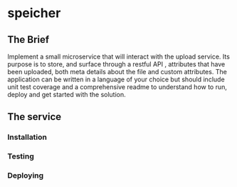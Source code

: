 # speicher

## The Brief

Implement a small microservice that will interact with the upload service. Its purpose is to store, and surface through a restful API , attributes that have been uploaded, both meta details about the file and custom attributes. The application can be written in a language of your choice but should include unit test coverage and a comprehensive readme to understand how to run, deploy and get started with the solution.

## The service

### Installation

### Testing

### Deploying
